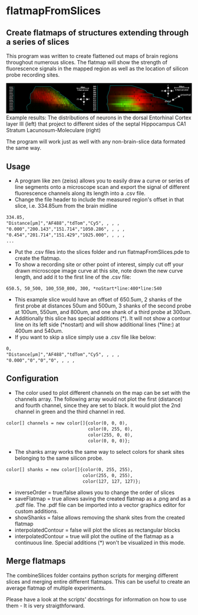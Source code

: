 # flatmapFromSlices

## Create flatmaps of structures extending through a series of slices

This program was written to create flattened out maps of brain regions throughout numerous slices. The flatmap will show the strength of fluorescence signals in the mapped region as well as the location of silicon probe recording sites.

![example created flatmaps](/readmeFiles/exampleFlatmaps.png)
Example results: The distributions of neurons in the dorsal Entorhinal Cortex layer III (left) that project to different sides of the septal Hippocampus CA1 Stratum Lacunosum-Moleculare (right)

The program will work just as well with any non-brain-slice data formated the same way.

## Usage

* A program like zen (zeiss) allows you to easily draw a curve or series of line segments onto a microscope scan and export the signal of different fluorescence channels along its length into a .csv file.
* Change the file header to include the measured region's offset in that slice, i.e. 334.85um from the brain midline

```
334.85,
"Distance[µm]","AF488","tdTom","Cy5", , , , 
"0.000","200.143","151.714","1050.286", , , , 
"0.454","201.714","151.429","1025.000", , , , 
...
```

* Put the .csv files into the slices folder and run flatmapFromSlices.pde to create the flatmap.
* To show a recording site or other point of interest, simply cut off your drawn microscope image curve at this site, note down the new curve length, and add it to the first line of the .csv file:

```
650.5, 50_500, 100_550_800, 300, *noStart*line:400*line:540
```

* This example slice would have an offset of 650.5um, 2 shanks of the first probe at distances 50um and 500um, 3 shanks of the second probe at 100um, 550um, and 800um, and one shank of a third probe at 300um.
* Additionally this slice has special additions (\*). It will not show a contour line on its left side (\*nostart) and will show additional lines (\*line:) at 400um and 540um.
* If you want to skip a slice simply use a .csv file like below:

```
0,
"Distance[µm]","AF488","tdTom","Cy5", , , , 
"0.000","0","0","0", , , , 
```

## Configuration

* The color used to plot different channels on the map can be set with the channels array. The following array would not plot the first (distance) and fourth channel, since they are set to black. It would plot the 2nd channel in green and the third channel in red.

```
color[] channels = new color[]{color(0, 0, 0),
                               color(0, 255, 0),
                               color(255, 0, 0),
                               color(0, 0, 0)};
```

* The shanks array works the same way to select colors for shank sites belonging to the same silicon probe.

```
color[] shanks = new color[]{color(0, 255, 255),
                             color(255, 0, 255),
                             color(127, 127, 127)};
```

* inverseOrder = true/false allows you to change the order of slices
* saveFlatmap = true allows saving the created flatmap as a .png and as a .pdf file. The .pdf file can be imported into a vector graphics editor for custom additions.
* showShanks = false allows removing the shank sites from the created flatmap
* interpolatedContour = false will plot the slices as rectangular blocks
* interpolatedContour = true will plot the outline of the flatmap as a continuous line. Special additions (\*) won't be visualized in this mode.

## Merge flatmaps

The combineSlices folder contains python scripts for merging different slices and merging entire different flatmaps. This can be useful to create an average flatmap of multiple experiments.

Please have a look at the scripts' docstrings for information on how to use them - It is very straigthforward.